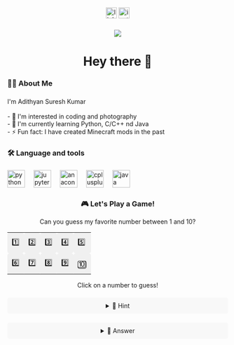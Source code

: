###

<div align="center">
  <a href="https://www.linkedin.com/in/adithyan-suresh-kumar-319723287/" target="_blank">
    <img src="https://img.shields.io/static/v1?message=LinkedIn&logo=linkedin&label=&color=0077B5&logoColor=white&labelColor=&style=for-the-badge" height="25" alt="linkedin logo"  />
  </a>
  <a href="https://www.instagram.com/_.adithyan.sk._/" target="_blank">
    <img src="https://img.shields.io/static/v1?message=Instagram&logo=instagram&label=&color=E4405F&logoColor=white&labelColor=&style=for-the-badge" height="25" alt="instagram logo"  />
  </a>
</div>

###

<div align="center">
  <img src="https://visitor-badge.laobi.icu/badge?page_id=adithyansk-2002.adithyansk-2002&"  />
</div>

###

<h1 align="center">Hey there 👋</h1>

###

<h3 align="left">👩‍💻  About Me</h3>

###

<p align="left">I'm Adithyan Suresh Kumar <br><br>- 👀 I'm interested in coding and photography<br>- 🌱 I'm currently learning Python, C/C++ nd Java<br>- ⚡ Fun fact: I have created Minecraft mods in the past</p>

###

<h3 align="left">🛠 Language and tools</h3>

###

<div align="left">
  <img src="https://cdn.jsdelivr.net/gh/devicons/devicon/icons/python/python-original.svg" height="40" alt="python logo"  />
  <img width="12" />
  <img src="https://cdn.jsdelivr.net/gh/devicons/devicon/icons/jupyter/jupyter-original.svg" height="40" alt="jupyter logo"  />
  <img width="12" />
  <img src="https://cdn.jsdelivr.net/gh/devicons/devicon/icons/anaconda/anaconda-original.svg" height="40" alt="anaconda logo"  />
  <img width="12" />
  <img src="https://cdn.jsdelivr.net/gh/devicons/devicon/icons/cplusplus/cplusplus-original.svg" height="40" alt="cplusplus logo"  />
  <img width="12" />
  <img src="https://cdn.jsdelivr.net/gh/devicons/devicon/icons/java/java-original.svg" height="40" alt="java logo"  />
</div>

###

<h3 align="center">🎮 Let's Play a Game!</h3>

<div align="center">
  <p>Can you guess my favorite number between 1 and 10?</p>
  
  <table align="center">
    <tr>
      <td><a href="#1">1️⃣</a></td>
      <td><a href="#2">2️⃣</a></td>
      <td><a href="#3">3️⃣</a></td>
      <td><a href="#4">4️⃣</a></td>
      <td><a href="#5">5️⃣</a></td>
    </tr>
    <tr>
      <td><a href="#6">6️⃣</a></td>
      <td><a href="#7">7️⃣</a></td>
      <td><a href="#8">8️⃣</a></td>
      <td><a href="#9">9️⃣</a></td>
      <td><a href="#10">🔟</a></td>
    </tr>
  </table>

  <p>Click on a number to guess!</p>
  
  <details>
    <summary>🎯 Hint</summary>
    <p>It's a prime number!</p>
  </details>
  
  <details>
    <summary>🎉 Answer</summary>
    <p>My favorite number is 7! 🍀</p>
  </details>
</div>

<style>
  table {
    border-spacing: 10px;
  }
  td {
    padding: 10px;
    background-color: #f0f0f0;
    border-radius: 5px;
    transition: transform 0.2s;
  }
  td:hover {
    transform: scale(1.1);
    background-color: #e0e0e0;
  }
  a {
    text-decoration: none;
    color: inherit;
  }
  details {
    margin-top: 20px;
    padding: 10px;
    background-color: #f8f8f8;
    border-radius: 5px;
  }
</style>

###
